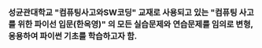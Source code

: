 <h3>성균관대학교 "컴퓨팅사고와SW코딩" 교재로 사용되고 있는 "컴퓨팅 사고를 위한 파이선 입문(한옥영)" 의 모든 실습문제와 연습문제를 임의로 변형, 응용하여 파이썬 기초를 학습하고자 함.

